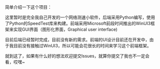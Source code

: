 ﻿简单介绍一下这个项目：

这里暂时是完全我自己开发的一个网络测速小软件，后端采用Python编写，使用了Python的SpeedTest库来构建。前端采用Microsoft前段时间推出的WinUI3框架来实现GUI界面（图形化界面，Graphical user interface)

目前后端已经暂时完成，目前没有新的需求。前端的UI设计目前还在开发中，由于我目前没有接触过WinUI3，所以可能会花很长的时间来学习这个前端框架。

就到这了，如果有什么好的想法欢迎提交Issues，就算你提交了我也不一定会看，哎嘿~